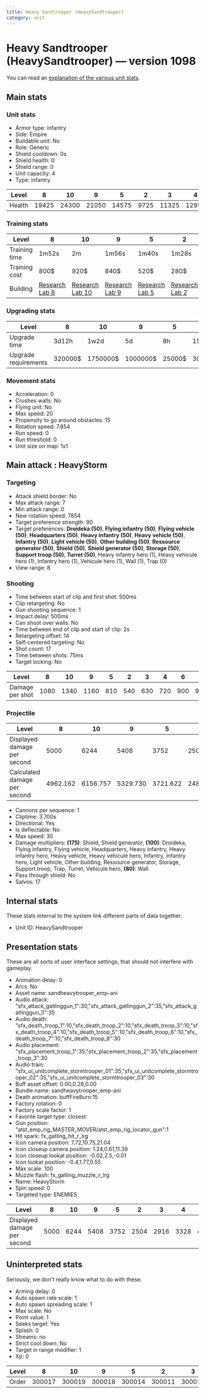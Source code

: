 ```yaml
---
title: Heavy Sandtrooper (HeavySandtrooper)
category: unit
---
```


# Heavy Sandtrooper (HeavySandtrooper) — version 1098

You can read an [explanation  of the various unit stats](unitexplained.md).

## Main stats

### Unit stats

  * Armor type: infantry
  * Side: Empire
  * Buildable unit: No
  * Role: Generic
  * Shield cooldown: 0s
  * Shield health: 0
  * Shield range: 0
  * Unit capacity: 4
  * Type: infantry

|Level |8    |10   |9    |5    |2   |3    |4    |6    |7    |1   |
|------|-----|-----|-----|-----|----|-----|-----|-----|-----|----|
|Health|19425|24300|21050|14575|9725|11325|12950|16200|17800|8100|


### Training stats

|Level        |8                                      |10                                      |9                                      |5                                      |2                                      |3                                      |4                                      |6                                      |7                                      |1                                |
|-------------|---------------------------------------|----------------------------------------|---------------------------------------|---------------------------------------|---------------------------------------|---------------------------------------|---------------------------------------|---------------------------------------|---------------------------------------|---------------------------------|
|Training time|1m52s                                  |2m                                      |1m56s                                  |1m40s                                  |1m28s                                  |1m32s                                  |1m36s                                  |1m44s                                  |1m48s                                  |1m20s                            |
|Training cost|800$                                   |920$                                    |840$                                   |520$                                   |280$                                   |360$                                   |440$                                   |600$                                   |680$                                   |200$                             |
|Building     |[Research Lab 8](empireOffenseLab.html)|[Research Lab 10](empireOffenseLab.html)|[Research Lab 9](empireOffenseLab.html)|[Research Lab 5](empireOffenseLab.html)|[Research Lab 2](empireOffenseLab.html)|[Research Lab 3](empireOffenseLab.html)|[Research Lab 4](empireOffenseLab.html)|[Research Lab 6](empireOffenseLab.html)|[Research Lab 7](empireOffenseLab.html)|[Barracks 6](empireBarracks.html)|


### Upgrading stats

|Level               |8      |10      |9       |5     |2    |3    |4     |6      |7      |1    |
|--------------------|-------|--------|--------|------|-----|-----|------|-------|-------|-----|
|Upgrade time        |3d12h  |1w2d    |5d      |8h    |15m  |1h   |3h30m |1d     |2d     |0s   |
|Upgrade requirements|320000$|1750000$|1000000$|25000$|3000$|6000$|12500$|100000$|160000$|3000$|


### Movement stats

  * Acceleration: 0
  * Crushes walls: No
  * Flying unit: No
  * Max speed: 20
  * Propensity to go around obstacles: 15
  * Rotation speed: 7.854
  * Run speed: 0
  * Run threshold: 0
  * Unit size on map: 1x1

## Main attack : HeavyStorm

### Targeting

  * Attack shield border: No
  * Max attack range: 7
  * Min attack range: 0
  * New rotation speed: 7854
  * Target preference strength: 90
  * Target preferences: **Droideka (50)**, **Flying infantry (50)**, **Flying vehicle (50)**, **Headquarters (50)**, **Heavy infantry (50)**, **Heavy vehicle (50)**, **Infantry (50)**, **Light vehicle (50)**, **Other building (50)**, **Ressource generator (50)**, **Shield (50)**, **Shield generator (50)**, **Storage (50)**, **Support troop (50)**, **Turret (50)**, Heavy infantry hero (1), Heavy vehicule hero (1), Infantry hero (1), Vehicule hero (1), Wall (1), Trap (0)
  * View range: 8

### Shooting

  * Time between start of clip and first shot: 500ms
  * Clip retargeting: No
  * Gun shooting sequence: 1
  * Impact delay: 500ms
  * Can shoot over walls: No
  * Time between end of clip and start of clip: 2s
  * Retargeting offset: 14
  * Self-centered targeting: No
  * Shot count: 17
  * Time between shots: 75ms
  * Target locking: No

|Level          |8   |10  |9   |5  |2  |3  |4  |6  |7  |1  |
|---------------|----|----|----|---|---|---|---|---|---|---|
|Damage per shot|1080|1340|1160|810|540|630|720|900|980|450|


### Projectile

|Level                       |8       |10      |9       |5       |2       |3       |4       |6       |7       |1       |
|----------------------------|--------|--------|--------|--------|--------|--------|--------|--------|--------|--------|
|Displayed damage per second |5000    |6244    |5408    |3752    |2504    |2916    |3328    |4164    |4576    |2080    |
|Calculated damage per second|4962.162|6156.757|5329.730|3721.622|2481.081|2894.595|3308.108|4135.135|4502.703|2067.568|


  * Cannons per sequence: 1
  * Cliptime: 3.700s
  * Directional: Yes
  * Is deflectable: No
  * Max speed: 30
  * Damage multipliers: **(175)**: Shield, Shield generator, **(100)**: Droideka, Flying infantry, Flying vehicle, Headquarters, Heavy infantry, Heavy infantry hero, Heavy vehicle, Heavy vehicule hero, Infantry, Infantry hero, Light vehicle, Other building, Ressource generator, Storage, Support troop, Trap, Turret, Vehicule hero, **(80)**: Wall
  * Pass through shield: No
  * Salvos: 17

## Internal stats

These stats internal to the system link different parts of data together.

  * Unit ID: HeavySandtrooper

## Presentation stats

These are all sorts of user interface settings, that should not interfere with gameplay.

  * Animation delay: 0
  * Arcs: No
  * Asset name: sandheavytrooper_emp-ani
  * Audio attack: "sfx_attack_gatlinggun_1":30,"sfx_attack_gatlinggun_2":35,"sfx_attack_gatlinggun_3":35
  * Audio death: "sfx_death_troop_1":10,"sfx_death_troop_2":10,"sfx_death_troop_3":10,"sfx_death_troop_4":10,"sfx_death_troop_5":10,"sfx_death_troop_6":10,"sfx_death_troop_7":10,"sfx_death_troop_8":30
  * Audio placement: "sfx_placement_troop_1":35,"sfx_placement_troop_2":35,"sfx_placement_troop_3":30
  * Audio train: "sfx_ui_unitcomplete_stormtrooper_01":35,"sfx_ui_unitcomplete_stormtrooper_02":35,"sfx_ui_unitcomplete_stormtrooper_03":30
  * Buff asset offset: 0.00,0.28,0.00
  * Bundle name: sandheavytrooper_emp-ani
  * Death animation: buffFireBurn:15
  * Factory rotation: 0
  * Factory scale factor: 1
  * Favorite target type: closest
  * Gun position: "atst_emp_rig_MASTER_MOVER/atst_emp_rig_locator_gun":1
  * Hit spark: fx_gatling_hit_r_lrg
  * Icon camera position: 7.72,10.75,21.04
  * Icon closeup camera position: 1.24,0.61,11.39
  * Icon closeup lookat position: -0.02,2.5,-0.01
  * Icon lookat position: -0.4,1.77,0.55
  * Max scale: 100
  * Muzzle flash: fx_gatling_muzzle_r_lrg
  * Name: HeavyStorm
  * Spin speed: 0
  * Targeted type: ENEMIES

|Level                      |8   |10  |9   |5   |2   |3   |4   |6   |7   |1   |
|---------------------------|----|----|----|----|----|----|----|----|----|----|
|Displayed damage per second|5000|6244|5408|3752|2504|2916|3328|4164|4576|2080|


## Uninterpreted stats

Seriously, we don't really know what to do with these.

  * Arming delay: 0
  * Auto spawn rate scale: 1
  * Auto spawn spreading scale: 1
  * Max scale: No
  * Point value: 1
  * Seeks target: Yes
  * Splash: 0
  * Streams: no
  * Strict cool down: No
  * Target in range modifier: 1
  * Xp: 0

|Level|8     |10    |9     |5     |2     |3     |4     |6     |7     |1     |
|-----|------|------|------|------|------|------|------|------|------|------|
|Order|300017|300019|300018|300014|300011|300012|300013|300015|300016|300010|


